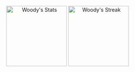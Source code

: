 <div class="badges-githubstats">
  <p align="center">
    <img src="https://github-readme-stats.vercel.app/api?username=MWGMorningwood&theme=tokyonight&show_icons=true&hide_border=true&count_private=true" alt="Woody's Stats" height="165">
    <img src="https://github-readme-streak-stats.herokuapp.com/?user=MWGMorningwood&theme=tokyonight&hide_border=true" alt="Woody's Streak" height="165">
  </p>
</div>
